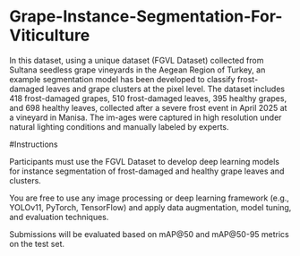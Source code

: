 # Grape-Instance-Segmentation-For-Viticulture
In this dataset, using a unique dataset (FGVL Dataset) collected from Sultana seedless grape vineyards in the Aegean Region of Turkey, an example segmentation model has been developed to classify frost-damaged leaves and grape clusters at the pixel level.
The dataset includes 418 frost-damaged grapes, 510 frost-damaged leaves, 395 healthy grapes, and 698 healthy leaves, collected after a severe frost event in April 2025 at a vineyard in Manisa. The im-ages were captured in high resolution under natural lighting conditions and manually labeled by experts.

#Instructions

Participants must use the FGVL Dataset to develop deep learning models for instance segmentation of frost-damaged and healthy grape leaves and clusters.

You are free to use any image processing or deep learning framework (e.g., YOLOv11, PyTorch, TensorFlow) and apply data augmentation, model tuning, and evaluation techniques.

Submissions will be evaluated based on mAP@50 and mAP@50-95 metrics on the test set.

